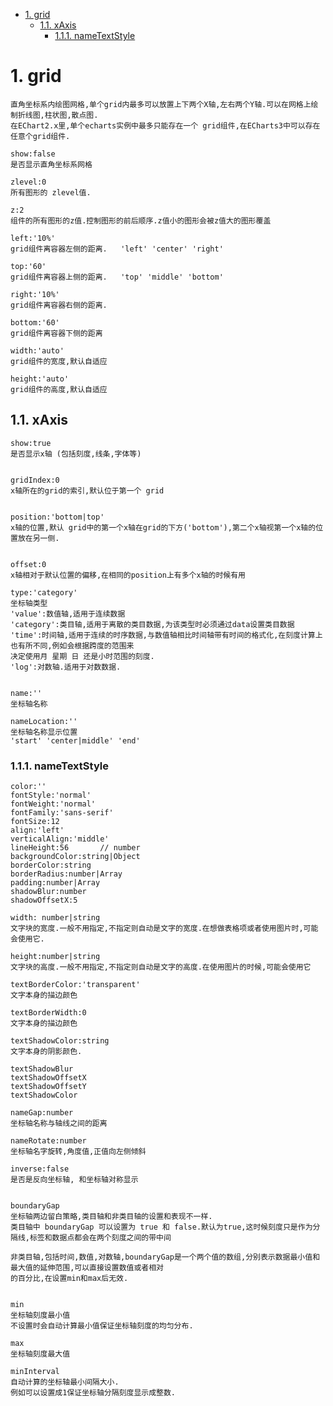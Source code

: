 <!-- TOC -->

- [1. grid](#1-grid)
    - [1.1. xAxis](#11-xaxis)
        - [1.1.1. nameTextStyle](#111-nametextstyle)

<!-- /TOC -->

# 1. grid

    直角坐标系内绘图网格,单个grid内最多可以放置上下两个X轴,左右两个Y轴.可以在网格上绘制折线图,柱状图,散点图.
    在EChart2.x里,单个echarts实例中最多只能存在一个 grid组件,在ECharts3中可以存在任意个grid组件.

    show:false
    是否显示直角坐标系网格

    zlevel:0
    所有图形的 zlevel值.

    z:2
    组件的所有图形的z值.控制图形的前后顺序.z值小的图形会被z值大的图形覆盖

    left:'10%'
    grid组件离容器左侧的距离.   'left' 'center' 'right'

    top:'60'
    grid组件离容器上侧的距离.   'top' 'middle' 'bottom'

    right:'10%'
    grid组件离容器右侧的距离.   

    bottom:'60'
    grid组件离容器下侧的距离

    width:'auto'
    grid组件的宽度,默认自适应

    height:'auto'
    grid组件的高度,默认自适应


## 1.1. xAxis

    show:true
    是否显示x轴 (包括刻度,线条,字体等)


    gridIndex:0
    x轴所在的grid的索引,默认位于第一个 grid


    position:'bottom|top'
    x轴的位置,默认 grid中的第一个x轴在grid的下方('bottom'),第二个x轴视第一个x轴的位置放在另一侧.


    offset:0
    x轴相对于默认位置的偏移,在相同的position上有多个x轴的时候有用

    type:'category'
    坐标轴类型
    'value':数值轴,适用于连续数据
    'category':类目轴,适用于离散的类目数据,为该类型时必须通过data设置类目数据
    'time':时间轴,适用于连续的时序数据,与数值轴相比时间轴带有时间的格式化,在刻度计算上也有所不同,例如会根据跨度的范围来
    决定使用月 星期 日 还是小时范围的刻度.
    'log':对数轴.适用于对数数据.


    name:''
    坐标轴名称

    nameLocation:''
    坐标轴名称显示位置
    'start' 'center|middle' 'end'

### 1.1.1. nameTextStyle

    color:''
    fontStyle:'normal'
    fontWeight:'normal'
    fontFamily:'sans-serif'
    fontSize:12
    align:'left'
    verticalAlign:'middle'
    lineHeight:56       // number
    backgroundColor:string|Object
    borderColor:string
    borderRadius:number|Array
    padding:number|Array
    shadowBlur:number
    shadowOffsetX:5

    width: number|string
    文字块的宽度.一般不用指定,不指定则自动是文字的宽度.在想做表格项或者使用图片时,可能会使用它.

    height:number|string
    文字块的高度.一般不用指定,不指定则自动是文字的高度.在使用图片的时候,可能会使用它

    textBorderColor:'transparent'
    文字本身的描边颜色

    textBorderWidth:0
    文字本身的描边颜色

    textShadowColor:string
    文字本身的阴影颜色.

    textShadowBlur
    textShadowOffsetX
    textShadowOffsetY
    textShadowColor

    nameGap:number
    坐标轴名称与轴线之间的距离

    nameRotate:number
    坐标轴名字旋转,角度值,正值向左侧倾斜

    inverse:false
    是否是反向坐标轴, 和坐标轴对称显示


    boundaryGap
    坐标轴两边留白策略,类目轴和非类目轴的设置和表现不一样.
    类目轴中 boundaryGap 可以设置为 true 和 false.默认为true,这时候刻度只是作为分隔线,标签和数据点都会在两个刻度之间的带中间

    非类目轴,包括时间,数值,对数轴,boundaryGap是一个两个值的数组,分别表示数据最小值和最大值的延伸范围,可以直接设置数值或者相对
    的百分比,在设置min和max后无效.


    min
    坐标轴刻度最小值
    不设置时会自动计算最小值保证坐标轴刻度的均匀分布.

    max
    坐标轴刻度最大值

    minInterval
    自动计算的坐标轴最小间隔大小.
    例如可以设置成1保证坐标轴分隔刻度显示成整数.